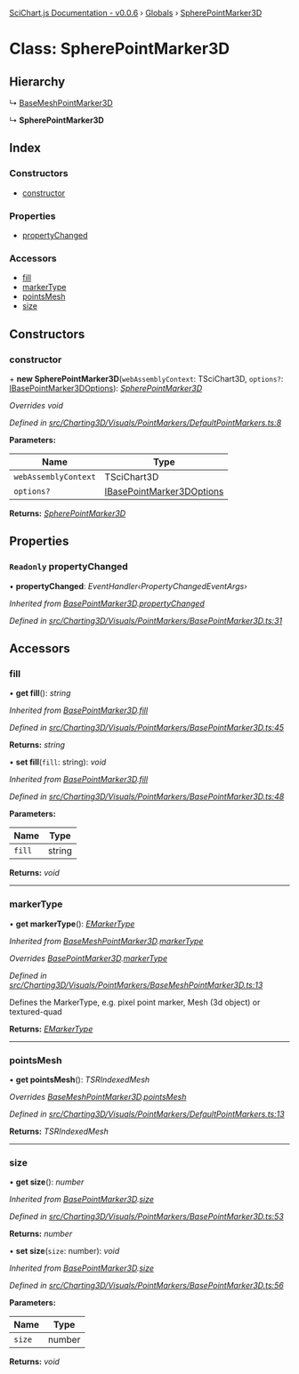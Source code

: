 [SciChart.js Documentation - v0.0.6](../README.md) › [Globals](../globals.md) › [SpherePointMarker3D](spherepointmarker3d.md)

# Class: SpherePointMarker3D

## Hierarchy

  ↳ [BaseMeshPointMarker3D](basemeshpointmarker3d.md)

  ↳ **SpherePointMarker3D**

## Index

### Constructors

* [constructor](spherepointmarker3d.md#constructor)

### Properties

* [propertyChanged](spherepointmarker3d.md#readonly-propertychanged)

### Accessors

* [fill](spherepointmarker3d.md#fill)
* [markerType](spherepointmarker3d.md#markertype)
* [pointsMesh](spherepointmarker3d.md#pointsmesh)
* [size](spherepointmarker3d.md#size)

## Constructors

###  constructor

\+ **new SpherePointMarker3D**(`webAssemblyContext`: TSciChart3D, `options?`: [IBasePointMarker3DOptions](../interfaces/ibasepointmarker3doptions.md)): *[SpherePointMarker3D](spherepointmarker3d.md)*

*Overrides void*

*Defined in [src/Charting3D/Visuals/PointMarkers/DefaultPointMarkers.ts:8](https://github.com/ABTSoftware/SciChart.Dev/blob/272ab7fc7f/Web/src/SciChart/src/Charting3D/Visuals/PointMarkers/DefaultPointMarkers.ts#L8)*

**Parameters:**

Name | Type |
------ | ------ |
`webAssemblyContext` | TSciChart3D |
`options?` | [IBasePointMarker3DOptions](../interfaces/ibasepointmarker3doptions.md) |

**Returns:** *[SpherePointMarker3D](spherepointmarker3d.md)*

## Properties

### `Readonly` propertyChanged

• **propertyChanged**: *EventHandler‹PropertyChangedEventArgs›*

*Inherited from [BasePointMarker3D](basepointmarker3d.md).[propertyChanged](basepointmarker3d.md#readonly-propertychanged)*

*Defined in [src/Charting3D/Visuals/PointMarkers/BasePointMarker3D.ts:31](https://github.com/ABTSoftware/SciChart.Dev/blob/272ab7fc7f/Web/src/SciChart/src/Charting3D/Visuals/PointMarkers/BasePointMarker3D.ts#L31)*

## Accessors

###  fill

• **get fill**(): *string*

*Inherited from [BasePointMarker3D](basepointmarker3d.md).[fill](basepointmarker3d.md#fill)*

*Defined in [src/Charting3D/Visuals/PointMarkers/BasePointMarker3D.ts:45](https://github.com/ABTSoftware/SciChart.Dev/blob/272ab7fc7f/Web/src/SciChart/src/Charting3D/Visuals/PointMarkers/BasePointMarker3D.ts#L45)*

**Returns:** *string*

• **set fill**(`fill`: string): *void*

*Inherited from [BasePointMarker3D](basepointmarker3d.md).[fill](basepointmarker3d.md#fill)*

*Defined in [src/Charting3D/Visuals/PointMarkers/BasePointMarker3D.ts:48](https://github.com/ABTSoftware/SciChart.Dev/blob/272ab7fc7f/Web/src/SciChart/src/Charting3D/Visuals/PointMarkers/BasePointMarker3D.ts#L48)*

**Parameters:**

Name | Type |
------ | ------ |
`fill` | string |

**Returns:** *void*

___

###  markerType

• **get markerType**(): *[EMarkerType](../enums/emarkertype.md)*

*Inherited from [BaseMeshPointMarker3D](basemeshpointmarker3d.md).[markerType](basemeshpointmarker3d.md#markertype)*

*Overrides [BasePointMarker3D](basepointmarker3d.md).[markerType](basepointmarker3d.md#markertype)*

*Defined in [src/Charting3D/Visuals/PointMarkers/BaseMeshPointMarker3D.ts:13](https://github.com/ABTSoftware/SciChart.Dev/blob/272ab7fc7f/Web/src/SciChart/src/Charting3D/Visuals/PointMarkers/BaseMeshPointMarker3D.ts#L13)*

Defines the MarkerType, e.g. pixel point marker, Mesh (3d object) or textured-quad

**Returns:** *[EMarkerType](../enums/emarkertype.md)*

___

###  pointsMesh

• **get pointsMesh**(): *TSRIndexedMesh*

*Overrides [BaseMeshPointMarker3D](basemeshpointmarker3d.md).[pointsMesh](basemeshpointmarker3d.md#pointsmesh)*

*Defined in [src/Charting3D/Visuals/PointMarkers/DefaultPointMarkers.ts:13](https://github.com/ABTSoftware/SciChart.Dev/blob/272ab7fc7f/Web/src/SciChart/src/Charting3D/Visuals/PointMarkers/DefaultPointMarkers.ts#L13)*

**Returns:** *TSRIndexedMesh*

___

###  size

• **get size**(): *number*

*Inherited from [BasePointMarker3D](basepointmarker3d.md).[size](basepointmarker3d.md#size)*

*Defined in [src/Charting3D/Visuals/PointMarkers/BasePointMarker3D.ts:53](https://github.com/ABTSoftware/SciChart.Dev/blob/272ab7fc7f/Web/src/SciChart/src/Charting3D/Visuals/PointMarkers/BasePointMarker3D.ts#L53)*

**Returns:** *number*

• **set size**(`size`: number): *void*

*Inherited from [BasePointMarker3D](basepointmarker3d.md).[size](basepointmarker3d.md#size)*

*Defined in [src/Charting3D/Visuals/PointMarkers/BasePointMarker3D.ts:56](https://github.com/ABTSoftware/SciChart.Dev/blob/272ab7fc7f/Web/src/SciChart/src/Charting3D/Visuals/PointMarkers/BasePointMarker3D.ts#L56)*

**Parameters:**

Name | Type |
------ | ------ |
`size` | number |

**Returns:** *void*
